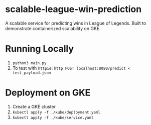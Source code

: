 # scalable-league-win-prediction

A scalable service for predicting wins in League of Legends. Built to demonstrate containerized scalability on GKE.

# Running Locally
1. `python3 main.py`
2. To test with `httpie`: `http POST localhost:8080/predict < test_payload.json`

# Deployment on GKE
1. Create a GKE cluster
2. `kubectl apply -f ./kube/deployment.yaml`
3. `kubectl apply -f ./kube/service.yaml`
